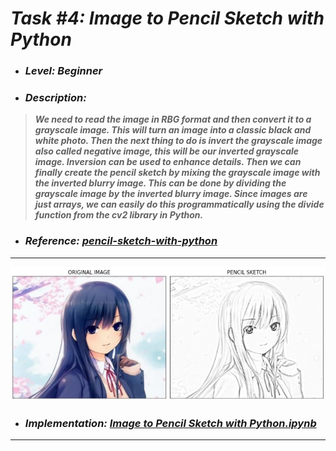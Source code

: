 # _Task #4: Image to Pencil Sketch with Python_ 
* ### _Level: Beginner_
* ### _Description:_
> **_We need to read the image in RBG format and then convert it to a grayscale image. This will turn an image into a classic black and white photo. Then the next thing to do is invert the grayscale image also called negative image, this will be our inverted grayscale image. Inversion can be used to enhance details. Then we can finally create the pencil sketch by mixing the grayscale image with the inverted blurry image. This can be done by dividing the grayscale image by the inverted blurry image. Since images are just arrays, we can easily do this programmatically using the divide function from the cv2 library in Python._**
* ### _Reference: [pencil-sketch-with-python](https://thecleverprogrammer.com/2020/09/30/pencil-sketch-with-python/)_
---
![](pencil_sketch.JPG)
* ### _Implementation: [Image to Pencil Sketch with Python.ipynb](Image%20to%20Pencil%20Sketch.ipynb)_
---
